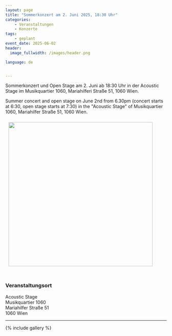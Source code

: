```yaml
---
layout: page
title: "Sommerkonzert am 2. Juni 2025, 18:30 Uhr"
categories:
    - Veranstaltungen
    - Konzerte
tags:
    - geplant
event_date: 2025-06-02
header:
  image_fullwidth: /images/header.png

language: de


---
```



Sommerkonzert und Open Stage am 2. Juni ab 18:30 Uhr in der Acoustic Stage im Musikquartier 1060, Mariahilferi Straße 51, 1060 Wien.

Summer concert and open stage on June 2nd from 6.30pm (concert starts at 6:30, open stage starts at 7:30) in the "Acoustic Stage" of Musikquartier 1060, Mariahilfer Straße 51, 1060 Wien.

<a href="/images/poster-2025-06-02.jpg"><img src="/images/poster-2025-06-02.jpg" style="float:left;" width="450px" hspace="10" vspace="10"></a>

<div style="clear: both;">&nbsp;</div>

<!-- ### [Programmfolder](/files/2025-06-02-programm.pdf) -->

### Veranstaltungsort

Acoustic Stage<br>
Musikquartier 1060<br>
Mariahilfer Straße 51<br>
1060 Wien<br>



<div
    data-service="googlemaps"
    data-id="!1m18!1m12!1m3!1d2732.0870316234436!2d16.35147647632881!3d48.19948944684894!2m3!1f0!2f0!3f0!3m2!1i1024!2i768!4f13.1!3m3!1m2!1s0x476d078eee1a255d%3A0x59a0b66eb49dad17!2sMariahilfer%20Str.%2051%2C%201060%20Wien!5e1!3m2!1sde!2sat!4v1743338734617!5m2!1sde!2sat"
    data-autoscale
></div>


----
{% include gallery %}

